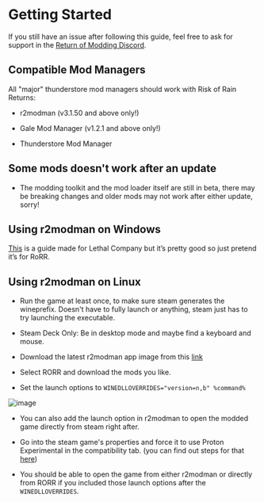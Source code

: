 # Getting Started

If you still have an issue after following this guide, feel free to ask for support in the [Return of Modding Discord](https://discord.gg/VjS57cszMq).

## Compatible Mod Managers

All "major" thunderstore mod managers should work with Risk of Rain Returns:

- r2modman (v3.1.50 and above only!)

- Gale Mod Manager (v1.2.1 and above only!)

- Thunderstore Mod Manager

## Some mods doesn't work after an update

- The modding toolkit and the mod loader itself are still in beta, there may be breaking changes and older mods may not work after either update, sorry!

## Using r2modman on Windows

[This](https://lethal.wiki/installation/installing-r2modman) is a guide made for Lethal Company but it’s pretty good so just pretend it’s for RoRR.

## Using r2modman on Linux

- Run the game at least once, to make sure steam generates the wineprefix. Doesn't have to fully launch or anything, steam just has to try launching the executable.

- Steam Deck Only: Be in desktop mode and maybe find a keyboard and mouse.

- Download the latest r2modman app image from this [link](https://github.com/ebkr/r2modmanPlus/releases/)

- Select RORR and download the mods you like.

- Set the launch options to `WINEDLLOVERRIDES="version=n,b" %command%`

![image](https://github.com/user-attachments/assets/c4fa39a9-96b8-492c-a0c5-c85b7d35c1f3)

- You can also add the launch option in r2modman to open the modded game directly from steam right after.

- Go into the steam game's properties and force it to use Proton Experimental in the compatibility tab. (you can find out steps for that [here](https://www.rockpapershotgun.com/how-to-install-proton-ge-on-the-steam-deck))

- You should be able to open the game from either r2modman or directly from RORR if you included those launch options after the `WINEDLLOVERRIDES`.